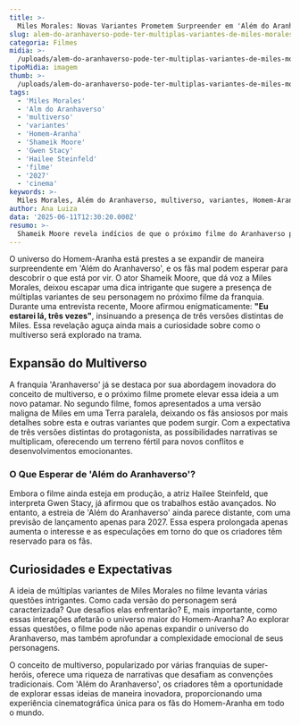 ```yaml
---
title: >-
  Miles Morales: Novas Variantes Prometem Surpreender em 'Além do Aranhaverso'
slug: alem-do-aranhaverso-pode-ter-multiplas-variantes-de-miles-morales-sugere-ator
categoria: Filmes
midia: >-
  /uploads/alem-do-aranhaverso-pode-ter-multiplas-variantes-de-miles-morales-sugere-ator-thumb.webp
tipoMidia: imagem
thumb: >-
  /uploads/alem-do-aranhaverso-pode-ter-multiplas-variantes-de-miles-morales-sugere-ator-thumb.webp
tags:
  - 'Miles Morales'
  - 'Alm do Aranhaverso'
  - 'multiverso'
  - 'variantes'
  - 'Homem-Aranha'
  - 'Shameik Moore'
  - 'Gwen Stacy'
  - 'Hailee Steinfeld'
  - 'filme'
  - '2027'
  - 'cinema'
keywords: >-
  Miles Morales, Além do Aranhaverso, multiverso, variantes, Homem-Aranha, Shameik Moore, Gwen Stacy, Hailee Steinfeld, filme, 2027, cinema
author: Ana Luiza
data: '2025-06-11T12:30:20.000Z'
resumo: >-
  Shameik Moore revela indícios de que o próximo filme do Aranhaverso pode trazer múltiplas versões de Miles Morales, aumentando a expectativa dos fãs pela continuação. A trama promete expandir o conceito de multiverso, com possibilidades intrigantes para o futuro do personagem.
---
```


O universo do Homem-Aranha está prestes a se expandir de maneira surpreendente em 'Além do Aranhaverso', e os fãs mal podem esperar para descobrir o que está por vir. O ator Shameik Moore, que dá voz a Miles Morales, deixou escapar uma dica intrigante que sugere a presença de múltiplas variantes de seu personagem no próximo filme da franquia. Durante uma entrevista recente, Moore afirmou enigmaticamente: **"Eu estarei lá, três vezes"**, insinuando a presença de três versões distintas de Miles. Essa revelação aguça ainda mais a curiosidade sobre como o multiverso será explorado na trama.

## Expansão do Multiverso

A franquia 'Aranhaverso' já se destaca por sua abordagem inovadora do conceito de multiverso, e o próximo filme promete elevar essa ideia a um novo patamar. No segundo filme, fomos apresentados a uma versão maligna de Miles em uma Terra paralela, deixando os fãs ansiosos por mais detalhes sobre esta e outras variantes que podem surgir. Com a expectativa de três versões distintas do protagonista, as possibilidades narrativas se multiplicam, oferecendo um terreno fértil para novos conflitos e desenvolvimentos emocionantes.

### O Que Esperar de 'Além do Aranhaverso'?

Embora o filme ainda esteja em produção, a atriz Hailee Steinfeld, que interpreta Gwen Stacy, já afirmou que os trabalhos estão avançados. No entanto, a estreia de 'Além do Aranhaverso' ainda parece distante, com uma previsão de lançamento apenas para 2027. Essa espera prolongada apenas aumenta o interesse e as especulações em torno do que os criadores têm reservado para os fãs.

## Curiosidades e Expectativas

A ideia de múltiplas variantes de Miles Morales no filme levanta várias questões intrigantes. Como cada versão do personagem será caracterizada? Que desafios elas enfrentarão? E, mais importante, como essas interações afetarão o universo maior do Homem-Aranha? Ao explorar essas questões, o filme pode não apenas expandir o universo do Aranhaverso, mas também aprofundar a complexidade emocional de seus personagens.

O conceito de multiverso, popularizado por várias franquias de super-heróis, oferece uma riqueza de narrativas que desafiam as convenções tradicionais. Com 'Além do Aranhaverso', os criadores têm a oportunidade de explorar essas ideias de maneira inovadora, proporcionando uma experiência cinematográfica única para os fãs do Homem-Aranha em todo o mundo.